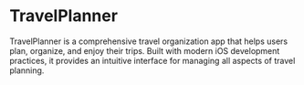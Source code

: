 # TravelPlanner
 TravelPlanner is a comprehensive travel organization app that helps users plan, organize, and enjoy their trips. Built with modern iOS development practices, it provides an intuitive interface for managing all aspects of travel planning.
